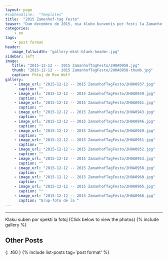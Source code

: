 ```yaml
---
layout: page
#subheadline:  "Templates"
title:  "2015 Zamenhof-tag Festo"
teaser: "Dum decembro de 2015, nia klubo kunvenis por festi la Zamanhof-tag festo.  Kelkaj da ni kunvenis ĉe la hejmo de Filipo kaj Elizabeto kun manĝo, kuko, trinko, kaj kantoj.  La tempo estis ĝuita de ĉiuj."
categories:
    - eo
tags:
    - post format
header:
   image_fullwidth: "gallery-eknt-blank-header.jpg"
sidebar: left
image:
   title: "2015-12-12 -- 2015 ZamanhofTagFesto/2H0A0958.jpg"
   thumb: "2015-12-12 -- 2015 ZamanhofTagFesto/2H0A0958-thumb.jpg"
   caption: Fotoj de Ron Wolf
gallery:
    - image_url: "2015-12-12 -- 2015 ZamanhofTagFesto/2H0A0937.jpg"
      caption: ""
    - image_url: "2015-12-12 -- 2015 ZamanhofTagFesto/2H0A0939.jpg"
      caption: ""
    - image_url: "2015-12-12 -- 2015 ZamanhofTagFesto/2H0A0941.jpg"
      caption: ""
    - image_url: "2015-12-12 -- 2015 ZamanhofTagFesto/2H0A0943.jpg"
      caption: ""
    - image_url: "2015-12-12 -- 2015 ZamanhofTagFesto/2H0A0946.jpg"
      caption: ""
    - image_url: "2015-12-12 -- 2015 ZamanhofTagFesto/2H0A0949.jpg"
      caption: ""
    - image_url: "2015-12-12 -- 2015 ZamanhofTagFesto/2H0A0951.jpg"
      caption: ""
    - image_url: "2015-12-12 -- 2015 ZamanhofTagFesto/2H0A0952.jpg"
      caption: ""
    - image_url: "2015-12-12 -- 2015 ZamanhofTagFesto/2H0A0953.jpg"
      caption: ""
    - image_url: "2015-12-12 -- 2015 ZamanhofTagFesto/2H0A0958.jpg"
      caption: ""
    - image_url: "2015-12-12 -- 2015 ZamanhofTagFesto/2H0A0960.jpg"
      caption: ""
    - image_url: "2015-12-12 -- 2015 ZamanhofTagFesto/2H0A0965.jpg"
      caption: ""
    - image_url: "2015-12-12 -- 2015 ZamanhofTagFesto/2H0A0968.jpg"
      caption: "Grup-foto de la "
---
```

<!--more-->
--------------------------
Klaku suben por spekti la fotoj (Click below to view the photos)
{% include gallery %}


## Other Posts
{: .t60 }
{% include list-posts tag='post format' %}

